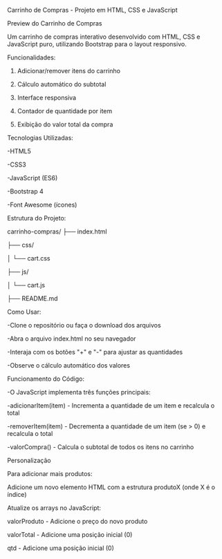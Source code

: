Carrinho de Compras - Projeto em HTML, CSS e JavaScript

Preview do Carrinho de Compras

Um carrinho de compras interativo desenvolvido com HTML, CSS e JavaScript puro, utilizando Bootstrap para o layout responsivo.

Funcionalidades:

1. Adicionar/remover itens do carrinho

2. Cálculo automático do subtotal

3. Interface responsiva

4. Contador de quantidade por item

5. Exibição do valor total da compra

Tecnologias Utilizadas:
  
-HTML5

-CSS3

-JavaScript (ES6)

-Bootstrap 4

-Font Awesome (ícones)

Estrutura do Projeto:

carrinho-compras/
├── index.html

├── css/

│   └── cart.css

├── js/

│   └── cart.js

├── README.md


Como Usar:

-Clone o repositório ou faça o download dos arquivos

-Abra o arquivo index.html no seu navegador

-Interaja com os botões "+" e "-" para ajustar as quantidades

-Observe o cálculo automático dos valores

Funcionamento do Código:

-O JavaScript implementa três funções principais:

-adicionarItem(item) - Incrementa a quantidade de um item e recalcula o total

-removerItem(item) - Decrementa a quantidade de um item (se > 0) e recalcula o total

-valorCompra() - Calcula o subtotal de todos os itens no carrinho

Personalização

Para adicionar mais produtos:

Adicione um novo elemento HTML com a estrutura produtoX (onde X é o índice)


Atualize os arrays no JavaScript:

valorProduto - Adicione o preço do novo produto

valorTotal - Adicione uma posição inicial (0)

qtd - Adicione uma posição inicial (0)
